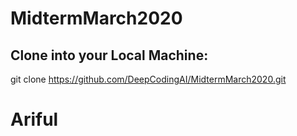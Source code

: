 # MidtermMarch2020

## Clone into your Local Machine:
git clone https://github.com/DeepCodingAI/MidtermMarch2020.git
# Ariful
